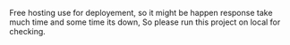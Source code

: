 
Free hosting use for deployement, so it might be happen response take much time and some time its down, So please run this project on local for checking.
